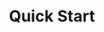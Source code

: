 ﻿---
title: Quick Start
second_title: Aspose.Words for .NET
articleTitle: Quick Start
linktitle: Quick Start
description: "Aspose.Words for .NET quick start PHP developers guide using C#."
type: docs
weight: 20
url: /net/quick-start/
---


